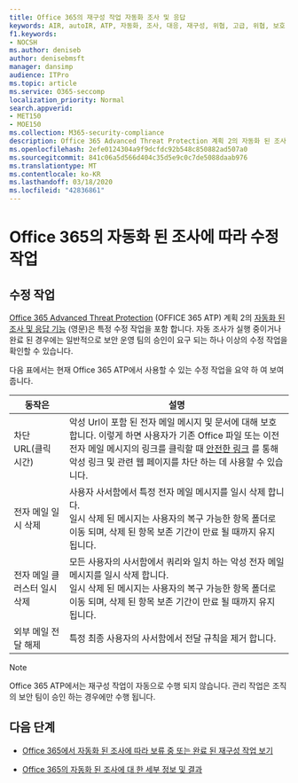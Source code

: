 ```yaml
---
title: Office 365의 재구성 작업 자동화 조사 및 응답
keywords: AIR, autoIR, ATP, 자동화, 조사, 대응, 재구성, 위협, 고급, 위협, 보호
f1.keywords:
- NOCSH
ms.author: deniseb
author: denisebmsft
manager: dansimp
audience: ITPro
ms.topic: article
ms.service: O365-seccomp
localization_priority: Normal
search.appverid:
- MET150
- MOE150
ms.collection: M365-security-compliance
description: Office 365 Advanced Threat Protection 계획 2의 자동화 된 조사 및 응답 기능의 수정 작업에 대해 알아봅니다.
ms.openlocfilehash: 2efe0124304a9f9dcfdc92b548c850882ad507a0
ms.sourcegitcommit: 841c06a5d566d404c35d5e9c0c7de5088daab976
ms.translationtype: MT
ms.contentlocale: ko-KR
ms.lasthandoff: 03/18/2020
ms.locfileid: "42836861"
---
```

# <a name="remediation-actions-following-an-automated-investigation-in-office-365"></a>Office 365의 자동화 된 조사에 따라 수정 작업

## <a name="remediation-actions"></a>수정 작업

[Office 365 Advanced Threat Protection](https://docs.microsoft.com/microsoft-365/security/office-365-security/office-365-atp) (OFFICE 365 ATP) 계획 2의 [자동화 된 조사 및 응답 기능](https://docs.microsoft.com/microsoft-365/security/office-365-security/office-365-air) (영문)은 특정 수정 작업을 포함 합니다. 자동 조사가 실행 중이거나 완료 된 경우에는 일반적으로 보안 운영 팀의 승인이 요구 되는 하나 이상의 수정 작업을 확인할 수 있습니다. 

다음 표에서는 현재 Office 365 ATP에서 사용할 수 있는 수정 작업을 요약 하 여 보여 줍니다. 

|동작은 | 설명 |
|-----|-----|
|차단 URL(클릭 시간) |악성 Url이 포함 된 전자 메일 메시지 및 문서에 대해 보호 합니다. 이렇게 하면 사용자가 기존 Office 파일 또는 이전 전자 메일 메시지의 링크를 클릭할 때 [안전한 링크](https://docs.microsoft.com/microsoft-365/security/office-365-security/atp-safe-links) 를 통해 악성 링크 및 관련 웹 페이지를 차단 하는 데 사용할 수 있습니다. |
|전자 메일 일시 삭제  |사용자 사서함에서 특정 전자 메일 메시지를 일시 삭제 합니다. <br/>일시 삭제 된 메시지는 사용자의 복구 가능한 항목 폴더로 이동 되며, 삭제 된 항목 보존 기간이 만료 될 때까지 유지 됩니다. |
|전자 메일 클러스터 일시 삭제  |모든 사용자의 사서함에서 쿼리와 일치 하는 악성 전자 메일 메시지를 일시 삭제 합니다. <br/>일시 삭제 된 메시지는 사용자의 복구 가능한 항목 폴더로 이동 되며, 삭제 된 항목 보존 기간이 만료 될 때까지 유지 됩니다. |
|외부 메일 전달 해제 |특정 최종 사용자의 사서함에서 전달 규칙을 제거 합니다.|

> [!NOTE]
> Office 365 ATP에서는 재구성 작업이 자동으로 수행 되지 않습니다. 관리 작업은 조직의 보안 팀이 승인 하는 경우에만 수행 됩니다. 

## <a name="next-steps"></a>다음 단계

- [Office 365에서 자동화 된 조사에 따라 보류 중 또는 완료 된 재구성 작업 보기](air-review-approve-pending-completed-actions.md)

- [Office 365의 자동화 된 조사에 대 한 세부 정보 및 결과](air-view-investigation-results.md)